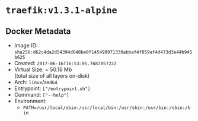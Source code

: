 # `traefik:v1.3.1-alpine`

## Docker Metadata

- Image ID: `sha256:d62c4da2d54394d648be8f145498971330abbaf4f859af4d473d3e44b945b625`
- Created: `2017-06-16T16:53:05.768705722Z`
- Virtual Size: ~ 50.16 Mb  
  (total size of all layers on-disk)
- Arch: `linux`/`amd64`
- Entrypoint: `["/entrypoint.sh"]`
- Command: `["--help"]`
- Environment:
  - `PATH=/usr/local/sbin:/usr/local/bin:/usr/sbin:/usr/bin:/sbin:/bin`
